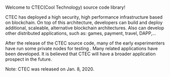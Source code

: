 Welcome to CTEC(Cool Technology) source code library!

CTEC has deployed a high security, high performance infrastructure based on blockchain. On top of this architecture, developers can build and deploy additional, scaleable, alternative blockchain architectures. Also can develop other distributed applications, such as: games, payment, travel, DAPP,...

After the release of the CTEC source code, many of the early experimenters have run some private nodes for testing . Many related applications have been developed. It is believed that CTEC will have a broader application prospect in the future.

Note: CTEC was released on Jan. 8, 2020.
